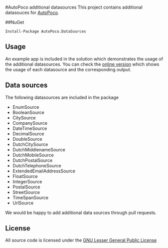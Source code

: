 #AutoPoco additional datasources
This project contains additional datasouces for [AutoPoco](http://autopoco.codeplex.com/).

##NuGet

	Install-Package AutoPoco.DataSources

## Usage
An example app is included in the solution which demonstrates the usage of the additional datasources. You can check the [online version](http://autopocodatasources.skaele.nl) which shows the usage of each datasource and the corresponding output.
	
## Data sources
The following datasources are included in the package

- EnumSource
- BooleanSource
- CitySource
- CompanySource
- DateTimeSource
- DecimalSource
- DoubleSource
- DutchCitySource
- DutchMiddlenameSource
- DutchMobileSource
- DutchPostalSource
- DutchTelephoneSource
- ExtendedEmailAddressSource
- FloatSource
- IntegerSource
- PostalSource
- StreetSource
- TimeSpanSource
- UrlSource

We would be happy to add additional data sources through pull requests.

## License
All source code is licensed under the [GNU Lesser General Public License](http://www.gnu.org/licenses/lgpl.html)
